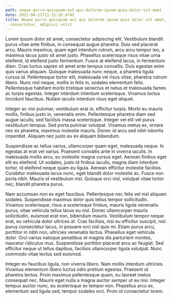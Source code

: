 ```yaml
---
path: neque-porro-quisquam-est-qui-dolorem-ipsum-quia-dolor-sit-amet
date: 2022-04-21T11:32:32.674Z
title: Neque porro quisquam est qui dolorem ipsum quia dolor sit amet,
  consectetur, adipisci velit
---
```

Lorem ipsum dolor sit amet, consectetur adipiscing elit. Vestibulum blandit purus vitae ante finibus, in consequat augue pharetra. Duis sed placerat arcu. Mauris maximus, quam eget interdum rutrum, arcu arcu tempor leo, a maximus lacus justo sit amet justo. Phasellus scelerisque risus vitae urna eleifend, id eleifend justo fermentum. Fusce at eleifend lacus, in fermentum diam. Cras luctus sapien sit amet ante tempus convallis. Duis egestas enim quis varius aliquam. Quisque malesuada nunc neque, a pharetra ligula cursus id. Pellentesque tortor elit, malesuada vel risus vitae, pharetra rutrum libero. Nunc nisl neque, mollis in felis in, sodales elementum felis. Pellentesque habitant morbi tristique senectus et netus et malesuada fames ac turpis egestas. Integer interdum interdum scelerisque. Vivamus luctus tincidunt faucibus. Nullam iaculis interdum risus eget aliquet.

Integer ac nisi pulvinar, vestibulum erat in, efficitur turpis. Morbi eu mauris mollis, finibus justo in, venenatis enim. Pellentesque pharetra diam sed augue iaculis, sed facilisis massa scelerisque. Integer vel elit vel purus vestibulum tempus. Sed porta pulvinar volutpat. Vivamus metus ex, ornare nec ex pharetra, maximus molestie mauris. Donec id arcu sed nibh lobortis imperdiet. Aliquam nec justo eu ex aliquam bibendum.

Suspendisse ac tellus varius, ullamcorper quam eget, malesuada neque. In egestas at erat vel varius. Praesent convallis ante in viverra iaculis. In malesuada mollis arcu, eu molestie magna cursus eget. Aenean finibus eget elit eu eleifend. Ut sodales, justo id finibus iaculis, magna diam interdum tortor, id eleifend neque quam eu ligula. Aenean efficitur molestie facilisis. Curabitur malesuada lacus nunc, eget blandit dolor molestie ac. Fusce non porta nibh. Mauris id vestibulum nisl. Quisque orci nisl, volutpat vitae tortor nec, blandit pharetra purus.

Nam accumsan non ex eget faucibus. Pellentesque nec felis vel nisl aliquam sodales. Suspendisse maximus dolor quis tellus tempor sollicitudin. Vivamus scelerisque, risus a scelerisque finibus, mauris ligula venenatis purus, vitae vehicula tellus lacus eu nisl. Donec ullamcorper mauris sollicitudin, euismod erat non, bibendum mauris. Vestibulum tempor neque erat, eu vehicula dolor ultrices at. Cras facilisis, nisi eu efficitur suscipit, nisl purus consectetur lacus, in posuere orci nisl quis mi. Etiam purus arcu, porttitor in nibh non, ultricies venenatis lectus. Phasellus eget vehicula dolor. Orci varius natoque penatibus et magnis dis parturient montes, nascetur ridiculus mus. Suspendisse porttitor placerat arcu ac feugiat. Sed efficitur neque ut tellus dapibus, facilisis ullamcorper ligula volutpat. Nunc commodo vitae lectus sed euismod.

Integer eu faucibus ligula, non viverra libero. Nam mollis interdum ultricies. Vivamus elementum libero luctus odio pretium egestas. Praesent ut pharetra lectus. Proin maximus pellentesque quam, eu laoreet metus consequat nec. Mauris eget nulla a magna auctor semper ut eu nisi. Integer tempus auctor nunc, eu scelerisque ex tempor non. Phasellus arcu ex, elementum sed ligula sed, tempor sodales orci. Proin id consectetur lorem.